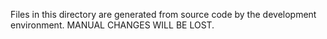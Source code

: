 Files in this directory are generated from source code by the development environment.
MANUAL CHANGES WILL BE LOST.
